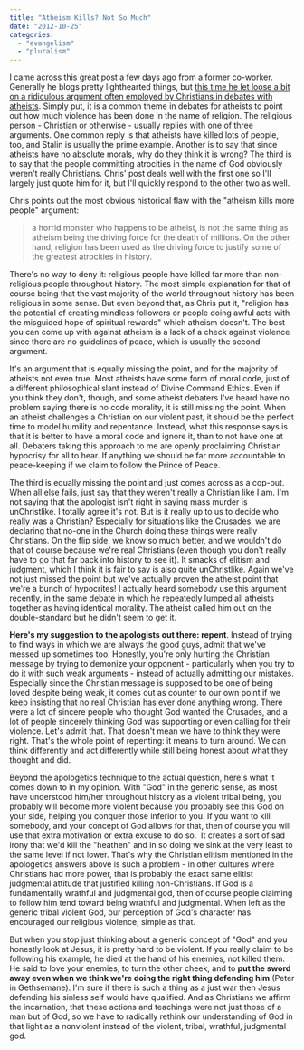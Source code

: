 ```yaml
---
title: "Atheism Kills? Not So Much"
date: "2012-10-25"
categories: 
  - "evangelism"
  - "pluralism"
---
```


I came across this great post a few days ago from a former co-worker. Generally he blogs pretty lighthearted things, but [this time he let loose a bit on a ridiculous argument often employed by Christians in debates with atheists](http://chrisspicer.blogspot.com/2011/08/rebuttal-to-overstated-argument-that.html "The International House of Spicer - Rebuttal to the Overstated Argument That Atheism Has Killed More People Than Any Religion"). Simply put, it is a common theme in debates for atheists to point out how much violence has been done in the name of religion. The religious person - Christian or otherwise - usually replies with one of three arguments. One common reply is that atheists have killed lots of people, too, and Stalin is usually the prime example. Another is to say that since atheists have no absolute morals, why do they think it is wrong? The third is to say that the people committing atrocities in the name of God obviously weren't really Christians. Chris' post deals well with the first one so I'll largely just quote him for it, but I'll quickly respond to the other two as well.

Chris points out the most obvious historical flaw with the "atheism kills more people" argument:

> a horrid monster who happens to be atheist, is not the same thing as atheism being the driving force for the death of millions. On the other hand, religion has been used as the driving force to justify some of the greatest atrocities in history.

<!--more-->

There's no way to deny it: religious people have killed far more than non-religious people throughout history. The most simple explanation for that of course being that the vast majority of the world throughout history has been religious in some sense. But even beyond that, as Chris put it, "religion has the potential of creating mindless followers or people doing awful acts with the misguided hope of spiritual rewards" which atheism doesn't. The best you can come up with against atheism is a lack of a check against violence since there are no guidelines of peace, which is usually the second argument.

It's an argument that is equally missing the point, and for the majority of atheists not even true. Most atheists have some form of moral code, just of a different philosophical slant instead of Divine Command Ethics. Even if you think they don't, though, and some atheist debaters I've heard have no problem saying there is no code morality, it is still missing the point. When an atheist challenges a Christian on our violent past, it should be the perfect time to model humility and repentance. Instead, what this response says is that it is better to have a moral code and ignore it, than to not have one at all. Debaters taking this approach to me are openly proclaiming Christian hypocrisy for all to hear. If anything we should be far more accountable to peace-keeping if we claim to follow the Prince of Peace.

The third is equally missing the point and just comes across as a cop-out. When all else fails, just say that they weren't really a Christian like I am. I'm not saying that the apologist isn't right in saying mass murder is unChristlike. I totally agree it's not. But is it really up to us to decide who really was a Christian? Especially for situations like the Crusades, we are declaring that no-one in the Church doing these things were really Christians. On the flip side, we know so much better, and we wouldn't do that of course because we're real Christians (even though you don't really have to go that far back into history to see it). It smacks of elitism and judgment, which I think it is fair to say is also quite unChristlike. Again we've not just missed the point but we've actually proven the atheist point that we're a bunch of hypocrites! I actually heard somebody use this argument recently, in the same debate in which he repeatedly lumped all atheists together as having identical morality. The atheist called him out on the double-standard but he didn't seem to get it.

**Here's my suggestion to the apologists out there: repent**. Instead of trying to find ways in which we are always the good guys, admit that we've messed up sometimes too. Honestly, you're only hurting the Christian message by trying to demonize your opponent - particularly when you try to do it with such weak arguments - instead of actually admitting our mistakes. Especially since the Christian message is supposed to be one of being loved despite being weak, it comes out as counter to our own point if we keep insisting that no real Christian has ever done anything wrong. There were a lot of sincere people who thought God wanted the Crusades, and a lot of people sincerely thinking God was supporting or even calling for their violence. Let's admit that. That doesn't mean we have to think they were right. That's the whole point of repenting: it means to turn around. We can think differently and act differently while still being honest about what they thought and did.

Beyond the apologetics technique to the actual question, here's what it comes down to in my opinion. With "God" in the generic sense, as most have understood him/her throughout history as a violent tribal being, you probably will become more violent because you probably see this God on your side, helping you conquer those inferior to you. If you want to kill somebody, and your concept of God allows for that, then of course you will use that extra motivation or extra excuse to do so.  It creates a sort of sad irony that we'd kill the "heathen" and in so doing we sink at the very least to the same level if not lower. That's why the Christian elitism mentioned in the apologetics answers above is such a problem - in other cultures where Christians had more power, that is probably the exact same elitist judgmental attitude that justified killing non-Christians. If God is a fundamentally wrathful and judgmental god, then of course people claiming to follow him tend toward being wrathful and judgmental. When left as the generic tribal violent God, our perception of God's character has encouraged our religious violence, simple as that.

But when you stop just thinking about a generic concept of "God" and you honestly look at Jesus, it is pretty hard to be violent. If you really claim to be following his example, he died at the hand of his enemies, not killed them. He said to love your enemies, to turn the other cheek, and to **put the sword away even when we think we're doing the right thing defending him** (Peter in Gethsemane). I'm sure if there is such a thing as a just war then Jesus defending his sinless self would have qualified. And as Christians we affirm the incarnation, that these actions and teachings were not just those of a man but of God, so we have to radically rethink our understanding of God in that light as a nonviolent instead of the violent, tribal, wrathful, judgmental god.
